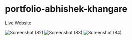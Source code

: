 # portfolio-abhishek-khangare

[Live Website](https://dev-portfolio-abhishek-khangare.netlify.app/)

![Screenshot (82)](https://github.com/AbhishekKhangare21/portfolio-abhishek-khangare/assets/113746515/dc07c1c5-6ae7-4303-914a-f34dad0aa96d)
![Screenshot (83)](https://github.com/AbhishekKhangare21/portfolio-abhishek-khangare/assets/113746515/643014ce-146d-4440-83d7-d12c39ab7688)
![Screenshot (84)](https://github.com/AbhishekKhangare21/portfolio-abhishek-khangare/assets/113746515/6ba4ecba-10c1-456d-ab92-e8393f22b2c3)

